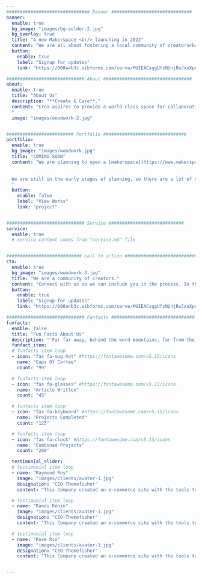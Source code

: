 ```yaml
---
############################### Banner ##############################
banner:
  enable: true
  bg_image: "images/bg-solder-2.jpg"
  bg_overlay: true
  title: "A new Makerspace <br/> launching in 2022"
  content: "We are all about fostering a local community of creators<br>in the Rainier Beach, Bryn Mawr-Skyway, Renton area."
  button:
    enable: true
    label: "Signup for updates"
    link: "https://000a4b3c.sibforms.com/serve/MUIEACsqgUfzNUnjRwJxuXpeFa3tgRjoySDVAZ2Va8qywAkO8O95A5DNq4ABmRQdA35MONBjUMQcI2HYqi_WlUfF75SImq68Y_fqTmfLSmkvzbqdRA-H97mmU4iQ5C86Drh-VtOvvINZn4b1qtMg7iFjpISoJ0lEzgwTezyuQcm7o6jl0dOEFP6ilAo3C2immGAU9Nnt7DCgl4dC"

############################# About #################################
about:
  enable: true
  title: "About Us"
  description: "**Create & Care**."
  content: "Crea aspires to provide a world class space for collaborating and creating, for inspiring and incubating, for empowering and elevating. We believe that everybody in our neighborhood should have access to the knowledge, tools, and people required to literally *make* their dreams come true.  
  "
  image: "images/woodwork-2.jpg"


######################### Portfolio ###############################
portfolio:
  enable: true
  bg_image: "images/woodwork.jpg"
  title: "COMING SOON"
  content: "We are planning to open a [makerspace](https://www.makerspaces.com/what-is-a-makerspace/) in or near the Skyway neighborhood. We are working to provide a space with equipment, classes, and events initially focused on woodworking and electronics.
  
  
  We are still in the early stages of planning, so there are a lot of details we're still working on. We will provide additional updates when we have progress to share.
  "
  button:
    enable: false
    label: "View Works"
    link: "project"


############################# Service ############################
service:
  enable: true
  # service content comes from "service.md" file


############################ call to action ###########################
cta:
  enable: true
  bg_image: "images/woodwork-3.jpg"
  title: "We are a community of creators."
  content: "Connect with us so we can include you in the process. In these early stages, we plan to send a monthly newletter on progress. We may even send an occasional survey to help shape our plans."
  button:
    enable: true
    label: "Signup for updates"
    link: "https://000a4b3c.sibforms.com/serve/MUIEACsqgUfzNUnjRwJxuXpeFa3tgRjoySDVAZ2Va8qywAkO8O95A5DNq4ABmRQdA35MONBjUMQcI2HYqi_WlUfF75SImq68Y_fqTmfLSmkvzbqdRA-H97mmU4iQ5C86Drh-VtOvvINZn4b1qtMg7iFjpISoJ0lEzgwTezyuQcm7o6jl0dOEFP6ilAo3C2immGAU9Nnt7DCgl4dC"

############################# Funfacts ###############################
funfacts:
  enable: false
  title: "Fun Facts About Us"
  description: "'Far far away, behind the word mountains, far from the countries Vokalia and Consonantia, <br> there live the blind texts. Separated they live in Bookmarksgrove right at the coast of the Semantics'"
  funfact_item:
  # funfacts item loop
  - icon: "fas fa-mug-hot" #https://fontawesome.com/v5.15/icons
    name: "Cups Of Coffee"
    count: "99"

  # funfacts item loop
  - icon: "fas fa-glasses" #https://fontawesome.com/v5.15/icons
    name: "Article Written"
    count: "45"

  # funfacts item loop
  - icon: "fas fa-keyboard" #https://fontawesome.com/v5.15/icons
    name: "Projects Completed"
    count: "125"

  # funfacts item loop
  - icon: "fas fa-clock" #https://fontawesome.com/v5.15/icons
    name: "Combined Projects"
    count: "200"

  testimonial_slider:
  # testimonial item loop
  - name: "Raymond Roy"
    image: "images/clients/avater-1.jpg"
    designation: "CEO-Themefisher"
    content: "This Company created an e-commerce site with the tools to make our business a success, with innovative ideas we feel that our site has unique elements that make us stand out from the crowd."

  # testimonial item loop
  - name: "Randi Renin"
    image: "images/clients/avater-1.jpg"
    designation: "CEO-Themefisher"
    content: "This Company created an e-commerce site with the tools to make our business a success, with innovative ideas we feel that our site has unique elements that make us stand out from the crowd."

  # testimonial item loop
  - name: "Rose Rio"
    image: "images/clients/avater-3.jpg"
    designation: "CEO-Themefisher"
    content: "This Company created an e-commerce site with the tools to make our business a success, with innovative ideas we feel that our site has unique elements that make us stand out from the crowd."


---
```

